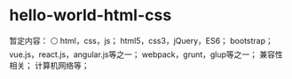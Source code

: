 # hello-world-html-css

 暂定内容：
 ⚪ html，css，js；
    html5，css3，jQuery，ES6；
    bootstrap；
    vue.js，react.js，angular.js等之一；
    webpack，grunt，glup等之一；
    兼容性相关；
    计算机网络等；

